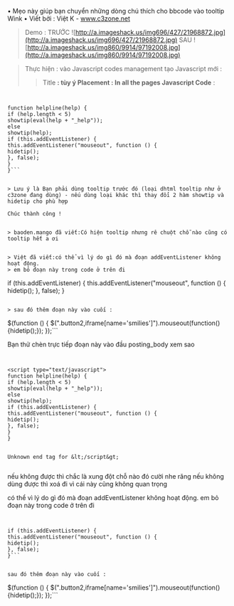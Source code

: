 • Mẹo này giúp bạn chuyển những dòng chú thích cho bbcode vào tooltip Wink
• Viết bởi : Việt K - www.c3zone.net


> Demo :
> TRƯỚC	 ![http://a.imageshack.us/img696/427/21968872.jpg](http://a.imageshack.us/img696/427/21968872.jpg)
> SAU	![http://a.imageshack.us/img860/9914/97192008.jpg](http://a.imageshack.us/img860/9914/97192008.jpg)


> Thực hiện : vào Javascript codes management tạo Javascript mới :
> > Title **: tùy ý
> > Placement : In all the pages
> > Javascript Code** :

```


function helpline(help) {
if (help.length < 5)
showtip(eval(help + "_help"));
else
showtip(help);
if (this.addEventListener) {
this.addEventListener("mouseout", function () {
hidetip();
}, false);
}
}```


> Lưu ý là Bạn phải dùng tooltip trước đó (loại dhtml tooltip như ở c3zone đang dùng) - nếu dùng loại khác thì thay đổi 2 hàm showtip và hidetip cho phù hợp

Chúc thành công !


> baoden.mango ﻿đã viết:Có hiện tooltip nhưng rê chuột chỗ nào cũng có tooltip hết a ơi


> Việt ﻿đã viết:có thể vì lý do gì đó mà đoạn addEventListener không hoạt động.
> em bỏ đoạn này trong code ở trên đi

```


if (this.addEventListener) {
this.addEventListener("mouseout", function () {
hidetip();
}, false);
}
```

> sau đó thêm đoạn này vào cuối :

```


$(function () {
$(".button2,iframe[name='smilies']").mouseout(function(){hidetip();});
});```


Bạn thử chèn trực tiếp đoạn này vào đầu posting\_body xem sao

```


<script type="text/javascript">
function helpline(help) {
if (help.length < 5)
showtip(eval(help + "_help"));
else
showtip(help);
if (this.addEventListener) {
this.addEventListener("mouseout", function () {
hidetip();
}, false);
}
}


Unknown end tag for &lt;/script&gt;


```

nếu không được thì chắc là xung đột chỗ nào đó cười nhe răng nếu không dùng được thì xoá đi vì cái này cũng không quan trọng


có thể vì lý do gì đó mà đoạn addEventListener không hoạt động.
em bỏ đoạn này trong code ở trên đi

```


if (this.addEventListener) {
this.addEventListener("mouseout", function () {
hidetip();
}, false);
}```


sau đó thêm đoạn này vào cuối :

```


$(function () {
$(".button2,iframe[name='smilies']").mouseout(function(){hidetip();});
});```